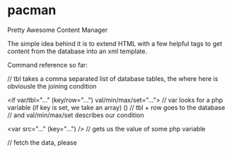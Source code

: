 # pacman

Pretty Awesome Content Manager

The simple idea behind it is to extend HTML with a few helpful tags to get content from the database into an xml template.

Command reference so far:

<for tbl="..." where="...">   // tbl takes a comma separated list of database tables, the where here is obviousle the joining condition
</for>

<if var/tbl="..." (key/row="...") val/min/max/set="...">  // var looks for a php variable (if key is set, we take an array)
(<else>)                                                  // tbl + row goes to the database
</if>                                                     // and val/min/max/set describes our condition

<var src="..." (key="...") />   // gets us the value of some php variable

<db tbl="..." col="..." />      // fetch the data, please

